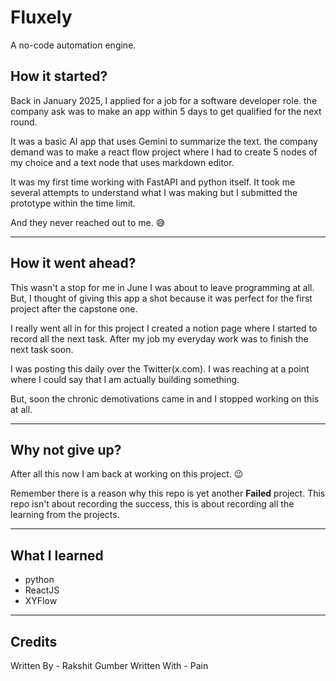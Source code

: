 # Fluxely

A no-code automation engine.

## How it started?

Back in January 2025, I applied for a job for a software developer role. the company ask was to make an app within 5 days to get qualified for the next round.

It was a basic AI app that uses Gemini to summarize the text. the company demand was to make a react flow project where I had to create 5 nodes of my choice and a text node that uses markdown editor.

It was my first time working with FastAPI and python itself. It took me several attempts to understand what I was making but I submitted the prototype within the time limit.

And they never reached out to me. 😅

---

## How it went ahead?

This wasn't a stop for me in June I was about to leave programming at all. But, I thought of giving this app a shot because it was perfect for the first project after the capstone one.

I really went all in for this project I created a notion page where I started to record all the next task. After my job my everyday work was to finish the next task soon.

I was posting this daily over the Twitter(x.com). I was reaching at a point where I could say that I am actually building something.

But, soon the chronic demotivations came in and I stopped working on this at all.

---

## Why not give up?

After all this now I am back at working on this project. 😉

Remember there is a reason why this repo is yet another **Failed** project. This repo isn't about recording the success, this is about recording all the learning from the projects.

---

## What I learned

- python
- ReactJS
- XYFlow

---

## Credits

Written By - Rakshit Gumber
Written With - Pain
